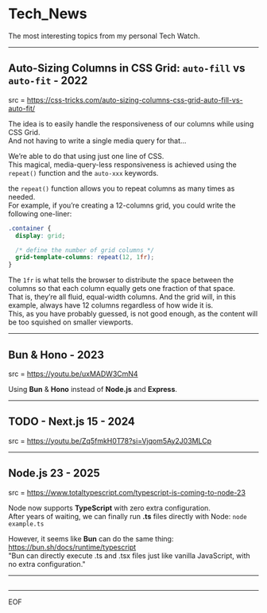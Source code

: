 # Tech_News

The most interesting topics from my personal Tech Watch.

---

## Auto-Sizing Columns in CSS Grid: `auto-fill` vs `auto-fit` - 2022

src = https://css-tricks.com/auto-sizing-columns-css-grid-auto-fill-vs-auto-fit/  

The idea is to easily handle the responsiveness of our columns while using CSS Grid.  
And not having to write a single media query for that...  

We’re able to do that using just one line of CSS.  
This magical, media-query-less responsiveness is achieved using the `repeat()` function and the `auto-xxx` keywords.  

the `repeat()` function allows you to repeat columns as many times as needed.  
For example, if you’re creating a 12-columns grid, you could write the following one-liner:
```css
.container {
  display: grid;

  /* define the number of grid columns */
  grid-template-columns: repeat(12, 1fr);
}
```

The `1fr` is what tells the browser to distribute the space between the columns so that each column equally gets one fraction of that space.  
That is, they’re all fluid, equal-width columns. And the grid will, in this example, always have 12 columns regardless of how wide it is.   
This, as you have probably guessed, is not good enough, as the content will be too squished on smaller viewports.  



---

## Bun & Hono - 2023

src = https://youtu.be/uxMADW3CmN4  

Using **Bun** & **Hono** instead of **Node.js** and **Express**.  

---

## TODO - Next.js 15 - 2024

src = https://youtu.be/Zq5fmkH0T78?si=Vjqom5Ay2J03MLCp



---

## Node.js 23 - 2025

src = https://www.totaltypescript.com/typescript-is-coming-to-node-23

Node now supports **TypeScript** with zero extra configuration.  
After years of waiting, we can finally run **.ts** files directly with Node: `node example.ts`

However, it seems like **Bun** can do the same thing:  
https://bun.sh/docs/runtime/typescript  
"Bun can directly execute .ts and .tsx files just like vanilla JavaScript, with no extra configuration."

---

## 

---
EOF
